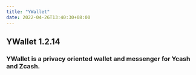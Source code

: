 ```yaml
---
title: "YWallet"
date: 2022-04-26T13:40:30+08:00
---
```


<div class="mx-auto px-6">
<h2 class="uppercase text-4xl font-bold mb-2 text-white">
    YWallet 1.2.14
</h2>
<h3 class="text-2xl mb-8 text-white">
    YWallet is a privacy oriented wallet and messenger for Ycash
and Zcash.
</h3>
</div>

<div class="youtube-player" data-id="3fhn7xV534A"></div>
</div>

<link href="main.css" rel=stylesheet integrity>
<link href="youtube.css" rel=stylesheet integrity>
<script src="youtube.js"></script>
